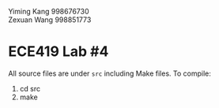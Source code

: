 Yiming Kang 998676730  
Zexuan Wang 998851773  

ECE419 Lab #4
=============
All source files are under `src` including Make files.
To compile:
1. cd src
2. make
